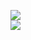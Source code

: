 [![](https://img.shields.io/badge/Made%20With-Github%20Spray-lightgrey.svg?style=for-the-badge&logo=github)](https://github.com/Annihil/github-spray#2839)  
[![](https://i.imgur.com/2DrTn0Z.gif)](https://github.com/Annihil/github-spray)